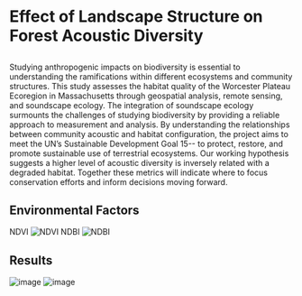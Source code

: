 # Effect of Landscape Structure on Forest Acoustic Diversity
## 
Studying anthropogenic impacts on biodiversity is essential to understanding the ramifications within different ecosystems and community structures. This study assesses the habitat quality of the Worcester Plateau Ecoregion in Massachusetts through geospatial analysis, remote sensing, and soundscape ecology. The integration of soundscape ecology surmounts the challenges of studying biodiversity by providing a reliable approach to measurement and analysis. By understanding the relationships between community acoustic and habitat configuration, the project aims to meet the UN’s Sustainable Development Goal 15-- to protect, restore, and promote sustainable use of terrestrial ecosystems. Our working hypothesis suggests a higher level of acoustic diversity is inversely related with a degraded habitat. Together these metrics will indicate where to focus conservation efforts and inform decisions moving forward.

## Environmental Factors

 NDVI 
![NDVI](https://user-images.githubusercontent.com/54719859/79689136-d443d100-8220-11ea-9c00-3dced1aa1273.png)
 NDBI
![NDBI](https://user-images.githubusercontent.com/54719859/79689032-42d45f00-8220-11ea-97c0-6928412f4259.png)


## Results

![image](https://user-images.githubusercontent.com/54719859/79689215-4f0cec00-8221-11ea-824b-627da5d16a76.png)
![image](https://user-images.githubusercontent.com/54719859/79689244-71066e80-8221-11ea-83b3-92d5f171c06c.png)
